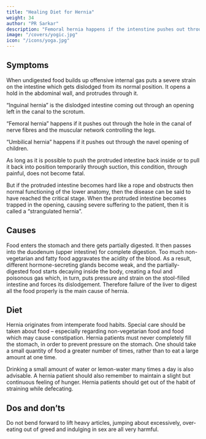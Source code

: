 ```yaml
---
title: "Healing Diet for Hernia"
weight: 34
author: "PR Sarkar"
description: "Femoral hernia happens if the intenstine pushes out through the hole in the canal of nerve fibres and the muscular network controlling the legs"
image: "/covers/yogic.jpg"
icon: "/icons/yoga.jpg"
---
```




## Symptoms

When undigested food builds up offensive internal gas puts a severe strain on the intestine which gets dislodged from its normal position. It opens a hold in the abdominal wall, and protrudes through it.

“Inguinal hernia” is the dislodged intestine coming out through an opening left in the canal to the scrotum.  

“Femoral hernia” happens if it pushes out through the hole in the canal of nerve fibres and the muscular network controlling the legs. 

“Umbilical hernia” happens if it pushes out through the navel opening of children. 

As long as it is possible to push the protruded intestine back inside or to pull it back into position temporarily through suction, this condition, through painful, does not become fatal. 

But if the protruded intestine becomes hard like a rope and obstructs then normal functioning of the lower anatomy, then the disease can be said to have reached the critical stage. When the protruded intestine becomes trapped in the opening, causing severe suffering to the patient, then it is called a “strangulated hernia”.

## Causes 

Food enters the stomach and there gets partially digested. It then passes into the duodenum (upper intestine) for complete digestion. Too much non-vegetarian and  fatty food aggravates the acidity of the blood. As a result, different hormone-secreting glands become weak, and the partially-digested food starts decaying inside the body, creating a foul and poisonous gas which, in turn, puts pressure and strain on the stool-filled intestine and forces its dislodgement. Therefore failure of the liver to digest all the food properly is the main cause of hernia.

<!-- ### Treatment:
 -->
<!-- Morning – Utkśepa Mudrá, Ashvinii Mudrá, Mayúrásana, Padahastásana, Ud́d́ayana Mudrá and Ágneyii Mudrá or Ágneyii Práńáyáma.
Evening – Ud́d́ayana Mudrá, Sarváuṋgásana, Ashvinii Mudrá and Ágneyii Mudrá or Ágneyii Práńáyáma. -->

## Diet

Hernia originates from intemperate food habits. Special care should be taken about food – especially regarding non-vegetarian food and food which may cause constipation.
Hernia patients must never completely fill the stomach, in order to prevent pressure on the stomach. One should take a small quantity of food a greater number of times, rather than to eat a large amount at one time. 

Drinking a small amount of water or lemon-water many times a day is also advisable. A hernia patient should also remember to maintain a slight but continuous feeling of hunger. Hernia patients should get out of the habit of straining while defecating.


## Dos and don’ts

Do not bend forward to lift heavy articles, jumping about excessively, over-eating out of greed and indulging in sex are all very harmful.
